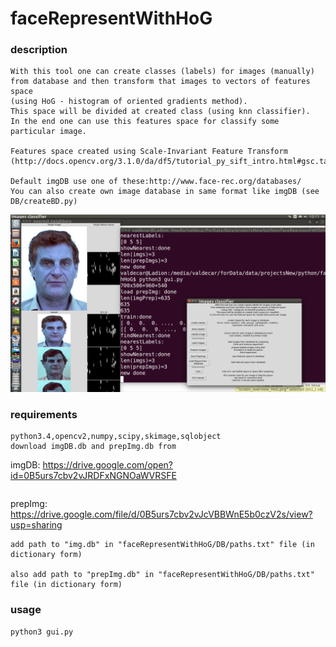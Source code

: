 # faceRepresentWithHoG
### description
```
With this tool one can create classes (labels) for images (manually)
from database and then transform that images to vectors of features space
(using HoG - histogram of oriented gradients method).
This space will be divided at created class (using knn classifier).
In the end one can use this features space for classify some particular image.

Features space created using Scale-Invariant Feature Transform
(http://docs.opencv.org/3.1.0/da/df5/tutorial_py_sift_intro.html#gsc.tab=0)

Default imgDB use one of these:http://www.face-rec.org/databases/
You can also create own image database in same format like imgDB (see DB/createBD.py)

```
![alt tag](https://raw.githubusercontent.com/valdecar/faceRepresentWithHoG/master/screen_overview_HoG1.png)

### requirements
```
python3.4,opencv2,numpy,scipy,skimage,sqlobject
download imgDB.db and prepImg.db from
```
imgDB: https://drive.google.com/open?id=0B5urs7cbv2vJRDFxNGNOaWVRSFE
```
```
prepImg: https://drive.google.com/file/d/0B5urs7cbv2vJcVBBWnE5b0czV2s/view?usp=sharing

```
add path to "img.db" in "faceRepresentWithHoG/DB/paths.txt" file (in dictionary form) 

also add path to "prepImg.db" in "faceRepresentWithHoG/DB/paths.txt" file (in dictionary form)
```
### usage
```
python3 gui.py
```
